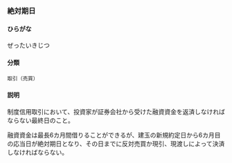 <div style="display:none;">

## [あ行](securities-terms?id=あ行)
## [か行](securities-terms?id=か行)
## [さ行](securities-terms?id=さ行)

</div>

### 絶対期日

#### ひらがな

ぜったいきじつ

#### 分類

`取引（売買）`

#### 説明

制度信用取引において、投資家が証券会社から受けた融資資金を返済しなければならない最終日のこと。
 
融資資金は最長6カ月間借りることができるが、建玉の新規約定日から6カ月目の応当日が絶対期日となり、その日までに反対売買か現引、現渡しによって決済しなければならない。

<div style="display:none;">

## [た行](securities-terms?id=た行)
## [な行](securities-terms?id=な行)
## [は行](securities-terms?id=は行)
## [ま行](securities-terms?id=ま行)
## [や行](securities-terms?id=や行)
## [ら行](securities-terms?id=ら行)
## [わ行](securities-terms?id=わ行)
## [英数字・記号](securities-terms?id=英数字・記号)

</div>

